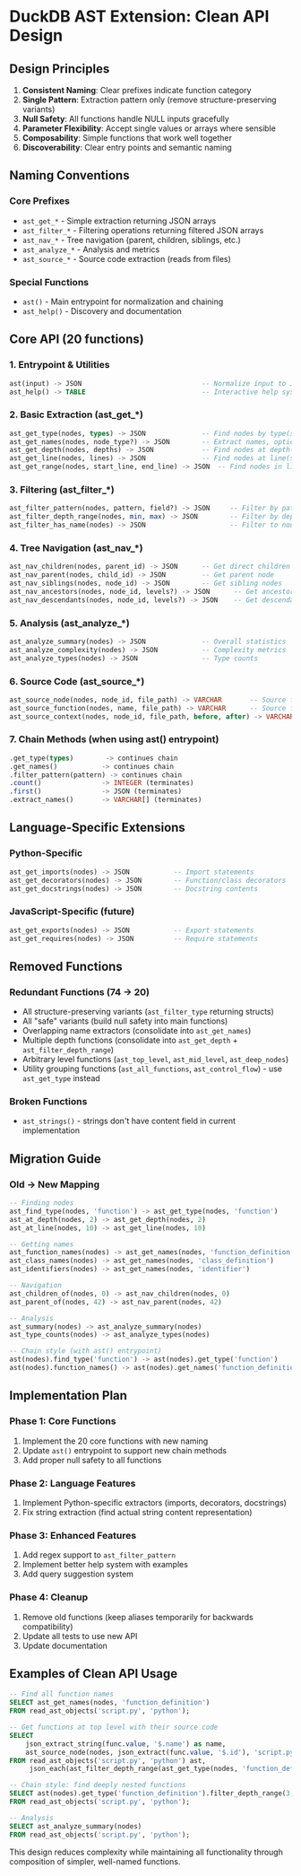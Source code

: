 # DuckDB AST Extension: Clean API Design

## Design Principles

1. **Consistent Naming**: Clear prefixes indicate function category
2. **Single Pattern**: Extraction pattern only (remove structure-preserving variants)
3. **Null Safety**: All functions handle NULL inputs gracefully
4. **Parameter Flexibility**: Accept single values or arrays where sensible
5. **Composability**: Simple functions that work well together
6. **Discoverability**: Clear entry points and semantic naming

## Naming Conventions

### Core Prefixes
- `ast_get_*` - Simple extraction returning JSON arrays
- `ast_filter_*` - Filtering operations returning filtered JSON arrays
- `ast_nav_*` - Tree navigation (parent, children, siblings, etc.)
- `ast_analyze_*` - Analysis and metrics
- `ast_source_*` - Source code extraction (reads from files)

### Special Functions
- `ast()` - Main entrypoint for normalization and chaining
- `ast_help()` - Discovery and documentation

## Core API (20 functions)

### 1. Entrypoint & Utilities
```sql
ast(input) -> JSON                              -- Normalize input to JSON array
ast_help() -> TABLE                             -- Interactive help system
```

### 2. Basic Extraction (ast_get_*)
```sql
ast_get_type(nodes, types) -> JSON              -- Find nodes by type(s)
ast_get_names(nodes, node_type?) -> JSON        -- Extract names, optionally by type
ast_get_depth(nodes, depths) -> JSON            -- Find nodes at depth(s)
ast_get_line(nodes, lines) -> JSON              -- Find nodes at line(s)
ast_get_range(nodes, start_line, end_line) -> JSON  -- Find nodes in line range
```

### 3. Filtering (ast_filter_*)
```sql
ast_filter_pattern(nodes, pattern, field?) -> JSON     -- Filter by pattern (LIKE or REGEX)
ast_filter_depth_range(nodes, min, max) -> JSON        -- Filter by depth range
ast_filter_has_name(nodes) -> JSON                     -- Filter to nodes with names
```

### 4. Tree Navigation (ast_nav_*)
```sql
ast_nav_children(nodes, parent_id) -> JSON      -- Get direct children
ast_nav_parent(nodes, child_id) -> JSON         -- Get parent node
ast_nav_siblings(nodes, node_id) -> JSON        -- Get sibling nodes
ast_nav_ancestors(nodes, node_id, levels?) -> JSON      -- Get ancestors (with limit)
ast_nav_descendants(nodes, node_id, levels?) -> JSON    -- Get descendants (with limit)
```

### 5. Analysis (ast_analyze_*)
```sql
ast_analyze_summary(nodes) -> JSON              -- Overall statistics
ast_analyze_complexity(nodes) -> JSON           -- Complexity metrics
ast_analyze_types(nodes) -> JSON                -- Type counts
```

### 6. Source Code (ast_source_*)
```sql
ast_source_node(nodes, node_id, file_path) -> VARCHAR       -- Source for specific node
ast_source_function(nodes, name, file_path) -> VARCHAR      -- Source for function by name
ast_source_context(nodes, node_id, file_path, before, after) -> VARCHAR  -- Source with context
```

### 7. Chain Methods (when using ast() entrypoint)
```sql
.get_type(types)        -> continues chain
.get_names()           -> continues chain  
.filter_pattern(pattern) -> continues chain
.count()               -> INTEGER (terminates)
.first()               -> JSON (terminates)
.extract_names()       -> VARCHAR[] (terminates)
```

## Language-Specific Extensions

### Python-Specific
```sql
ast_get_imports(nodes) -> JSON           -- Import statements
ast_get_decorators(nodes) -> JSON        -- Function/class decorators  
ast_get_docstrings(nodes) -> JSON        -- Docstring contents
```

### JavaScript-Specific (future)
```sql
ast_get_exports(nodes) -> JSON           -- Export statements
ast_get_requires(nodes) -> JSON          -- Require statements
```

## Removed Functions

### Redundant Functions (74 -> 20)
- All structure-preserving variants (`ast_filter_type` returning structs)
- All "safe" variants (build null safety into main functions)
- Overlapping name extractors (consolidate into `ast_get_names`)
- Multiple depth functions (consolidate into `ast_get_depth` + `ast_filter_depth_range`)
- Arbitrary level functions (`ast_top_level`, `ast_mid_level`, `ast_deep_nodes`)
- Utility grouping functions (`ast_all_functions`, `ast_control_flow`) - use `ast_get_type` instead

### Broken Functions
- `ast_strings()` - strings don't have content field in current implementation

## Migration Guide

### Old -> New Mapping
```sql
-- Finding nodes
ast_find_type(nodes, 'function') -> ast_get_type(nodes, 'function')
ast_at_depth(nodes, 2) -> ast_get_depth(nodes, 2)
ast_at_line(nodes, 10) -> ast_get_line(nodes, 10)

-- Getting names  
ast_function_names(nodes) -> ast_get_names(nodes, 'function_definition')
ast_class_names(nodes) -> ast_get_names(nodes, 'class_definition')
ast_identifiers(nodes) -> ast_get_names(nodes, 'identifier')

-- Navigation
ast_children_of(nodes, 0) -> ast_nav_children(nodes, 0)
ast_parent_of(nodes, 42) -> ast_nav_parent(nodes, 42)

-- Analysis
ast_summary(nodes) -> ast_analyze_summary(nodes)
ast_type_counts(nodes) -> ast_analyze_types(nodes)

-- Chain style (with ast() entrypoint)
ast(nodes).find_type('function') -> ast(nodes).get_type('function')
ast(nodes).function_names() -> ast(nodes).get_names('function_definition')
```

## Implementation Plan

### Phase 1: Core Functions
1. Implement the 20 core functions with new naming
2. Update `ast()` entrypoint to support new chain methods
3. Add proper null safety to all functions

### Phase 2: Language Features  
1. Implement Python-specific extractors (imports, decorators, docstrings)
2. Fix string extraction (find actual string content representation)

### Phase 3: Enhanced Features
1. Add regex support to `ast_filter_pattern`
2. Implement better help system with examples
3. Add query suggestion system

### Phase 4: Cleanup
1. Remove old functions (keep aliases temporarily for backwards compatibility)
2. Update all tests to use new API
3. Update documentation

## Examples of Clean API Usage

```sql
-- Find all function names
SELECT ast_get_names(nodes, 'function_definition') 
FROM read_ast_objects('script.py', 'python');

-- Get functions at top level with their source code
SELECT 
    json_extract_string(func.value, '$.name') as name,
    ast_source_node(nodes, json_extract(func.value, '$.id'), 'script.py') as source
FROM read_ast_objects('script.py', 'python') ast,
     json_each(ast_filter_depth_range(ast_get_type(nodes, 'function_definition'), 0, 2)) func;

-- Chain style: find deeply nested functions
SELECT ast(nodes).get_type('function_definition').filter_depth_range(3, 5).count()
FROM read_ast_objects('script.py', 'python');

-- Analysis
SELECT ast_analyze_summary(nodes)
FROM read_ast_objects('script.py', 'python');
```

This design reduces complexity while maintaining all functionality through composition of simpler, well-named functions.